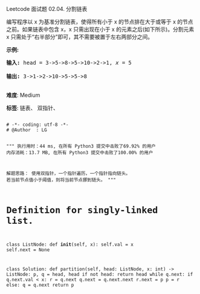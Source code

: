 Leetcode 面试题 02.04. 分割链表
<p>编写程序以 x 为基准分割链表，使得所有小于 x 的节点排在大于或等于 x 的节点之前。如果链表中包含 x，x 只需出现在小于 x 的元素之后(如下所示)。分割元素 x 只需处于&ldquo;右半部分&rdquo;即可，其不需要被置于左右两部分之间。</p>


<p><strong>示例:</strong></p>



<pre><strong>输入:</strong> head = 3-&gt;5-&gt;8-&gt;5-&gt;10-&gt;2-&gt;1, <em>x</em> = 5

<strong>输出:</strong> 3-&gt;1-&gt;2-&gt;10-&gt;5-&gt;5-&gt;8

</pre>





 **难度**: Medium



 **标签**: 链表、 双指针、 





<div class="hcb_wrap">
<pre class="prism undefined-numbers lang-python" data-lang="Python"><code>
# -*- coding: utf-8 -*-
# @Author  : LG

"""
执行用时：44 ms, 在所有 Python3 提交中击败了69.92% 的用户
内存消耗：13.7 MB, 在所有 Python3 提交中击败了100.00% 的用户

解题思路：
    使用双指针，一个指针遍历，一个指针指向链头。
    若当前节点值小于阈值，则将当前节点挪到链头。
"""

# Definition for singly-linked list.
class ListNode:
    def __init__(self, x):
        self.val = x
        self.next = None


class Solution:
    def partition(self, head: ListNode, x: int) -> ListNode:
        p, q = head, head
        if not head:
            return head
        while q.next:
            if q.next.val < x:
                r = q.next
                q.next = q.next.next
                r.next = p
                p = r
            else:
                q = q.next
        return p

</code></pre></div>
